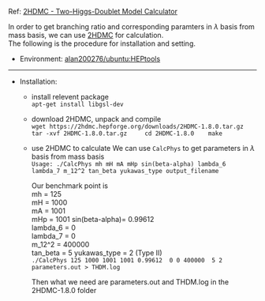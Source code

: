 Ref: [2HDMC - Two-Higgs-Doublet Model Calculator](https://arxiv.org/abs/0902.0851)

In order to get branching ratio and corresponding paramters in $\lambda$ basis from mass basis, we can use [2HDMC](https://arxiv.org/abs/0902.0851) for calculation.   
The following is the procedure for installation and setting.

* Environment: [alan200276/ubuntu:HEPtools](https://hub.docker.com/layers/126824214/alan200276/ubuntu/HEPtools/images/sha256-4493b662288826ca93545ffb66572e796701a634ef1871da900e86177ea489c9?context=explore)

---

* Installation:
    * install relevent package  
        `
        apt-get install libgsl-dev  
        `
    * download 2HDMC, unpack and compile  
        `
        wget https://2hdmc.hepforge.org/downloads/2HDMC-1.8.0.tar.gz    
        tar -xvf 2HDMC-1.8.0.tar.gz    
        cd 2HDMC-1.8.0   
        make      
        `
        
    * use 2HDMC to calculate
        We can use `CalcPhys` to get parameters in $\lambda$ basis from mass basis  
        `
        Usage: ./CalcPhys mh mH mA mHp sin(beta-alpha) lambda_6 lambda_7 m_12^2 tan_beta yukawas_type output_filename  
        `
        
        Our benchmark point is   
        mh = 125  
        mH = 1000  
        mA = 1001  
        mHp = 1001 
        sin(beta-alpha)= 0.99612  
        lambda_6 = 0  
        lambda_7 = 0  
        m_12^2 = 400000  
        tan_beta = 5 
        yukawas_type = 2 (Type II)  
        `
        ./CalcPhys 125 1000 1001 1001 0.99612  0 0 400000  5 2 parameters.out > THDM.log  
        `
        
        Then what we need are parameters.out and THDM.log in the 2HDMC-1.8.0 folder